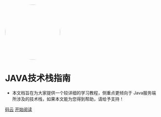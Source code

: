 <img width="180px" style="border-radius: 50%" src="https://avatars.githubusercontent.com/u/51957183?s=60&v=4">

# JAVA技术栈指南

- 本文档旨在为大家提供一个较详细的学习教程，侧重点更倾向于 Java服务端所涉及的技术栈，如果本文能为您得到帮助，请给予支持！

[码云](https://gcsvip.gitee.io/java1.0)
[开始阅读](_siderbar.md)




